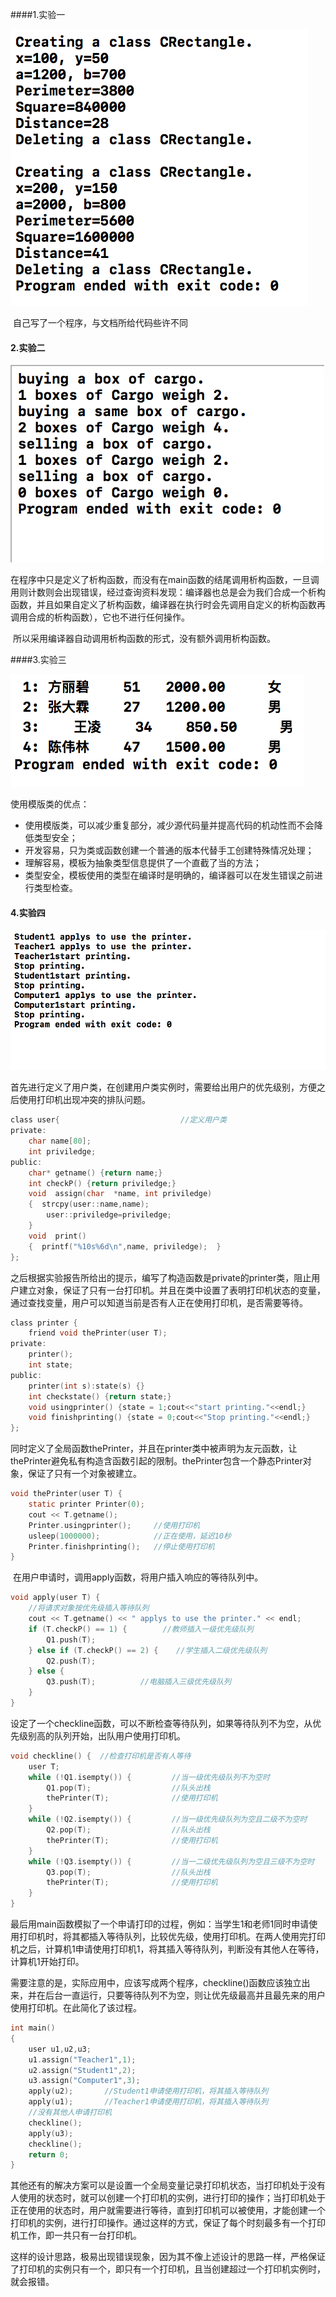 ####1.实验一

![lab2_1](lab2_1.png)

​	自己写了一个程序，与文档所给代码些许不同

#### 2.实验二

![lab2_2](lab2_2.png)

​	在程序中只是定义了析构函数，而没有在main函数的结尾调用析构函数，一旦调用则计数则会出现错误，经过查询资料发现：编译器也总是会为我们合成一个析构函数，并且如果自定义了析构函数，编译器在执行时会先调用自定义的析构函数再调用合成的析构函数），它也不进行任何操作。

​	所以采用编译器自动调用析构函数的形式，没有额外调用析构函数。

####3.实验三

![lab2_3](lab2_3.png)

使用模版类的优点：
- 使用模版类，可以减少重复部分，减少源代码量并提高代码的机动性而不会降低类型安全；
- 开发容易，只为类或函数创建一个普通的版本代替手工创建特殊情况处理；
- 理解容易，模板为抽象类型信息提供了一个直截了当的方法；
- 类型安全，模板使用的类型在编译时是明确的，编译器可以在发生错误之前进行类型检查。

#### 4.实验四

![lab2_4](lab2_4.png)

​	首先进行定义了用户类，在创建用户类实例时，需要给出用户的优先级别，方便之后使用打印机出现冲突的排队问题。

```c
class user{                           //定义用户类
private:
    char name[80];
    int priviledge;
public:
    char* getname() {return name;}
    int checkP() {return priviledge;}
    void  assign(char  *name, int priviledge)
    {  strcpy(user::name,name);
        user::priviledge=priviledge;
    }
    void  print()
    {  printf("%10s%6d\n",name, priviledge);  }
};
```

​	之后根据实验报告所给出的提示，编写了构造函数是private的printer类，阻止用户建立对象，保证了只有一台打印机。并且在类中设置了表明打印机状态的变量，通过查找变量，用户可以知道当前是否有人正在使用打印机，是否需要等待。

```c
class printer {
    friend void thePrinter(user T);
private:
    printer();
    int state;
public:
    printer(int s):state(s) {}
    int checkstate() {return state;}
    void usingprinter() {state = 1;cout<<"start printing."<<endl;}
    void finishprinting() {state = 0;cout<<"Stop printing."<<endl;}
};
```

​	同时定义了全局函数thePrinter，并且在printer类中被声明为友元函数，让thePrinter避免私有构造含函数引起的限制。thePrinter包含一个静态Printer对象，保证了只有一个对象被建立。

```c
void thePrinter(user T) {
    static printer Printer(0);
    cout << T.getname();
    Printer.usingprinter();     //使用打印机
    usleep(1000000);            //正在使用，延迟10秒
    Printer.finishprinting();   //停止使用打印机
}
```

​	在用户申请时，调用apply函数，将用户插入响应的等待队列中。

```c
void apply(user T) {
    //将请求对象按优先级插入等待队列
    cout << T.getname() << " applys to use the printer." << endl;
    if (T.checkP() == 1) {        //教师插入一级优先级队列
        Q1.push(T);
    } else if (T.checkP() == 2) {    //学生插入二级优先级队列
        Q2.push(T);
    } else {
        Q3.push(T);          //电脑插入三级优先级队列
    }
}
```

​	设定了一个checkline函数，可以不断检查等待队列，如果等待队列不为空，从优先级别高的队列开始，出队用户使用打印机。

```c
void checkline() {  //检查打印机是否有人等待
    user T;
    while (!Q1.isempty()) {         //当一级优先级队列不为空时
        Q1.pop(T);                  //队头出栈
        thePrinter(T);              //使用打印机
    }
    while (!Q2.isempty()) {         //当一级优先级队列为空且二级不为空时
        Q2.pop(T);                  //队头出栈
        thePrinter(T);              //使用打印机
    }
    while (!Q3.isempty()) {         //当一二级优先级队列为空且三级不为空时
        Q3.pop(T);                  //队头出栈
        thePrinter(T);              //使用打印机
    }
}
```

​	最后用main函数模拟了一个申请打印的过程，例如：当学生1和老师1同时申请使用打印机时，将其都插入等待队列，比较优先级，使用打印机。在两人使用完打印机之后，计算机1申请使用打印机1，将其插入等待队列，判断没有其他人在等待，计算机1开始打印。

​	需要注意的是，实际应用中，应该写成两个程序，checkline()函数应该独立出来，并在后台一直运行，只要等待队列不为空，则让优先级最高并且最先来的用户使用打印机。在此简化了该过程。

```c
int main()
{
    user u1,u2,u3;
    u1.assign("Teacher1",1);
    u2.assign("Student1",2);
    u3.assign("Computer1",3);
    apply(u2);       //Student1申请使用打印机，将其插入等待队列
    apply(u1);       //Teacher1申请使用打印机，将其插入等待队列
    //没有其他人申请打印机
    checkline();
    apply(u3);
    checkline();
    return 0;
}
```

​	其他还有的解决方案可以是设置一个全局变量记录打印机状态，当打印机处于没有人使用的状态时，就可以创建一个打印机的实例，进行打印的操作；当打印机处于正在使用的状态时，用户就需要进行等待，直到打印机可以被使用，才能创建一个打印机的实例，进行打印操作。通过这样的方式，保证了每个时刻最多有一个打印机工作，即一共只有一台打印机。

​	这样的设计思路，极易出现错误现象，因为其不像上述设计的思路一样，严格保证了打印机的实例只有一个，即只有一个打印机，且当创建超过一个打印机实例时，就会报错。